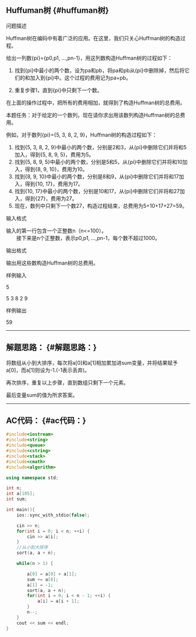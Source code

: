 ## Huffuman树 {#huffuman树}

问题描述

Huffman树在编码中有着广泛的应用。在这里，我们只关心Huffman树的构造过程。

给出一列数{pi}={p0,p1, …,pn-1}，用这列数构造Huffman树的过程如下：

1. 找到{pi}中最小的两个数，设为pa和pb，将pa和pb从{pi}中删除掉，然后将它们的和加入到{pi}中。这个过程的费用记为pa+pb。

2. 重复步骤1，直到{pi}中只剩下一个数。

在上面的操作过程中，把所有的费用相加，就得到了构造Huffman树的总费用。

本题任务：对于给定的一个数列，现在请你求出用该数列构造Huffman树的总费用。

例如，对于数列{pi}={5, 3, 8, 2, 9}，Huffman树的构造过程如下：

1. 找到{5, 3, 8, 2, 9}中最小的两个数，分别是2和3，从{pi}中删除它们并将和5加入，得到{5, 8, 9, 5}，费用为5。
2. 找到{5, 8, 9, 5}中最小的两个数，分别是5和5，从{pi}中删除它们并将和10加入，得到{8, 9, 10}，费用为10。
3. 找到{8, 9, 10}中最小的两个数，分别是8和9，从{pi}中删除它们并将和17加入，得到{10, 17}，费用为17。
4. 找到{10, 17}中最小的两个数，分别是10和17，从{pi}中删除它们并将和27加入，得到{27}，费用为27。
5. 现在，数列中只剩下一个数27，构造过程结束，总费用为5+10+17+27=59。

输入格式

输入的第一行包含一个正整数n（n&lt;=100）。  
　　接下来是n个正整数，表示p0,p1, …,pn-1，每个数不超过1000。

输出格式

输出用这些数构造Huffman树的总费用。

样例输入

5

5 3 8 2 9

样例输出

59

---

## 解题思路： {#解题思路：}

将数组从小到大排序，每次将a\[0\]和a\[1\]相加累加进sum变量，并将结果赋予a\[0\]，而a\[1\]则设为-1.\(-1表示丢弃\)。

再次排序，重复以上步骤，直到数组只剩下一个元素。

最后变量sum的值为所求答案。

---

## AC代码： {#ac代码：}

```cpp
#include<iostream>
#include<string>
#include<queue>
#include<cstring>
#include<stack>
#include<cmath>
#include<algorithm>

using namespace std;

int n;
int a[105];
int sum;

int main(){  
    ios::sync_with_stdio(false);

    cin >> n;
    for(int i = 0; i < n; ++i) {
        cin >> a[i];
    }
    //从小到大排序 
    sort(a, a + n);

    while(n > 1) {

        a[0] = a[0] + a[1];
        sum += a[0];
        a[1] = -1;
        sort(a, a + n);
        for(int i = 0; i < n - 1; ++i) {
            a[i] = a[i + 1];
        }
        n--;
    }
    cout << sum << endl;
}
```



